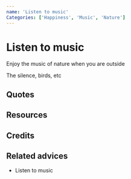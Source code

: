 ```yaml
---
name: 'Listen to music'
Categories: ['Happiness', 'Music', 'Nature']
---
```

# Listen to music

Enjoy the music of nature when you are outside

The silence, birds, etc


## Quotes

## Resources

## Credits

## Related advices

- Listen to music
